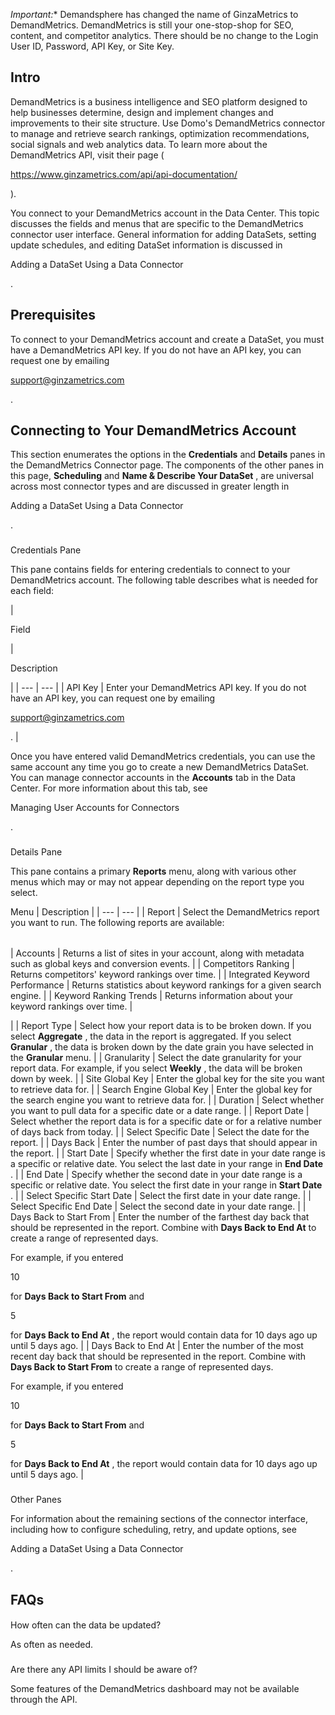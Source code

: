 

*Important:**
 Demandsphere has changed the name of GinzaMetrics to DemandMetrics. DemandMetrics is still your one-stop-shop for SEO, content, and competitor analytics. There should be no change to the Login User ID, Password, API Key, or Site Key.


 Intro
-------

DemandMetrics is a business intelligence and SEO platform designed to help businesses determine, design and implement changes and improvements to their site structure. Use Domo's DemandMetrics connector to manage and retrieve search rankings, optimization recommendations, social signals and web analytics data. To learn more about the DemandMetrics API, visit their page (

https://www.ginzametrics.com/api/api-documentation/

).


 You connect to your DemandMetrics account in the Data Center. This topic discusses the fields and menus that are specific to the DemandMetrics connector user interface. General information for adding DataSets, setting update schedules, and editing DataSet information is discussed in

Adding a DataSet Using a Data Connector

.


 Prerequisites
---------------

To connect to your DemandMetrics account and create a DataSet, you must have a DemandMetrics API key. If you do not have an API key, you can request one by emailing

support@ginzametrics.com

.


 Connecting to Your DemandMetrics Account
------------------------------------------


 This section enumerates the options in the
 **Credentials**
 and
 **Details**
 panes in the DemandMetrics Connector page. The components of the other panes in this page,
 **Scheduling**
 and
 **Name & Describe Your DataSet**
 , are universal across most connector types and are discussed in greater length in

Adding a DataSet Using a Data Connector

.


###

Credentials Pane


 This pane contains fields for entering credentials to connect to your DemandMetrics account. The following table describes what is needed for each field:


|

Field

|

Description

|
| --- | --- |
|
 API Key
  |
 Enter your DemandMetrics API key. If you do not have an API key, you can request one by emailing

support@ginzametrics.com

.
  |


 Once you have entered valid DemandMetrics credentials, you can use the same account any time you go to create a new DemandMetrics DataSet. You can manage connector accounts in the
 **Accounts**
 tab in the Data Center. For more information about this tab, see

Managing User Accounts for Connectors

.


###
 Details Pane

This pane contains a primary
 **Reports**
 menu, along with various other menus which may or may not appear depending on the report type you select.


 Menu
  |
 Description
  |
| --- | --- |
|
 Report
  |
 Select the DemandMetrics report you want to run. The following reports are available:


|  |  |
| --- | --- |
|
 Accounts
  |
 Returns a list of sites in your account, along with metadata such as global keys and conversion events.
  |
|
 Competitors Ranking
  |
 Returns competitors' keyword rankings over time.
  |
|
 Integrated Keyword Performance
  |
 Returns statistics about keyword rankings for a given search engine.
  |
|
 Keyword Ranking Trends
  |
 Returns information about your keyword rankings over time.
  |

|
|
 Report Type
  |
 Select how your report data is to be broken down. If you select
 **Aggregate**
 , the data in the report is aggregated. If you select
 **Granular**
 , the data is broken down by the date grain you have selected in the
 **Granular**
 menu.
  |
|
 Granularity
  |
 Select the date granularity for your report data. For example, if you select
 **Weekly**
 , the data will be broken down by week.
  |
|
 Site Global Key
  |
 Enter the global key for the site you want to retrieve data for.
  |
|
 Search Engine Global Key
  |
 Enter the global key for the search engine you want to retrieve data for.
  |
|
 Duration
  |
 Select whether you want to pull data for a specific date or a date range.
  |
|
 Report Date
  |
 Select whether the report data is for a specific date or for a relative number of days back from today.
  |
|
 Select Specific Date
  |
 Select the date for the report.
  |
|
 Days Back
  |
 Enter the number of past days that should appear in the report.
  |
|
 Start Date
  |
 Specify whether the first date in your date range is a specific or relative date. You select the last date in your range in
 **End Date**
 .
  |
|
 End Date
  |
 Specify whether the second date in your date range is a specific or relative date. You select the first date in your range in
 **Start Date**
 .
  |
|
 Select Specific Start Date
  |
 Select the first date in your date range.
  |
|
 Select Specific End Date
  |
 Select the second date in your date range.
  |
|
 Days Back to Start From
  |
 Enter the number of the farthest day back that should be represented in the report. Combine with
 **Days Back to End At**
 to create a range of represented days.


 For example, if you entered

10

for
 **Days Back to Start From**
 and

5

for
 **Days Back to End At**
 , the report would contain data for 10 days ago up until 5 days ago.
  |
|
 Days Back to End At
  |
 Enter the number of the most recent day back that should be represented in the report. Combine with
 **Days Back to Start From**
 to create a range of represented days.


 For example, if you entered

10

for
 **Days Back to Start From**
 and

5

for
 **Days Back to End At**
 , the report would contain data for 10 days ago up until 5 days ago.
  |


###
 Other Panes

For information about the remaining sections of the connector interface, including how to configure scheduling, retry, and update options, see

Adding a DataSet Using a Data Connector

.


 FAQs
------


####
 How often can the data be updated?

As often as needed.

###
 Are there any API limits I should be aware of?

Some features of the DemandMetrics dashboard may not be available through the API.

